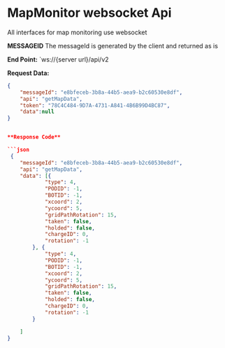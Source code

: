 # MapMonitor websocket Api

All interfaces for map monitoring use websocket

**MESSAGEID**
The messageId is generated by the client and returned as is

**End Point:** `ws://{server url}/api/v2

**Request Data:**

```json
{
	"messageId": "e8bfeceb-3b8a-44b5-aea9-b2c60530e8df",
	"api": "getMapData",
	"token": "78C4C484-9D7A-4731-A841-4B6B99D4BC87",
	"data":null
}


**Response Code**

```json
 {
	"messageId": "e8bfeceb-3b8a-44b5-aea9-b2c60530e8df",
	"api": "getMapData",
	"data": [{
			"type": 4,
			"PODID": -1,
			"BOTID": -1,
			"xcoord": 2,
			"ycoord": 5,
			"gridPathRotation": 15,
			"taken": false,
			"holded": false,
			"chargeID": 0,
			"rotation": -1
		}, {
			"type": 4,
			"PODID": -1,
			"BOTID": -1,
			"xcoord": 2,
			"ycoord": 5,
			"gridPathRotation": 15,
			"taken": false,
			"holded": false,
			"chargeID": 0,
			"rotation": -1
		}

	]
}
   
```
